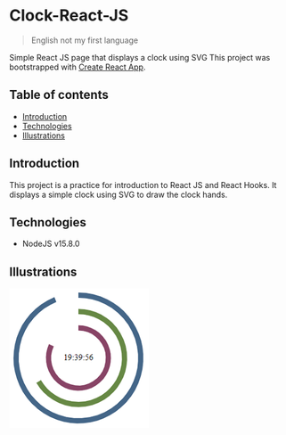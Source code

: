 # Clock-React-JS
> English not my first language

Simple React JS page that displays a clock using SVG
This project was bootstrapped with [Create React App](https://github.com/facebook/create-react-app).

## Table of contents
- [Introduction](#introduction)
- [Technologies](#technologies)
- [Illustrations](#illustrations)

## Introduction
This project is a practice for introduction to React JS and React Hooks. It displays a simple clock using SVG to draw the clock hands.

## Technologies
- NodeJS v15.8.0

## Illustrations
![Clock](./readme/clock.png)
